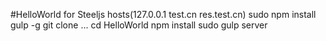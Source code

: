 #HelloWorld for Steeljs
        hosts(127.0.0.1 test.cn res.test.cn)
        sudo npm install gulp -g
        git clone ...
        cd HelloWorld
        npm install 
        sudo gulp server
